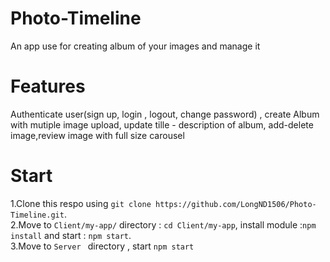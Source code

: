 # Photo-Timeline
An app use for creating album of your images and manage it<br/>
# Features
Authenticate user(sign up, login , logout, change password) , create Album with mutiple image upload, update tille - description of album, add-delete image,review image with full size carousel <br/>
# Start<br/>
1.Clone this respo using `git clone https://github.com/LongND1506/Photo-Timeline.git`.<br/>
2.Move to `Client/my-app/` directory : `cd Client/my-app`, install module :`npm install` and start : `npm start`.<br/>
3.Move to `Server ` directory , start `npm start`
